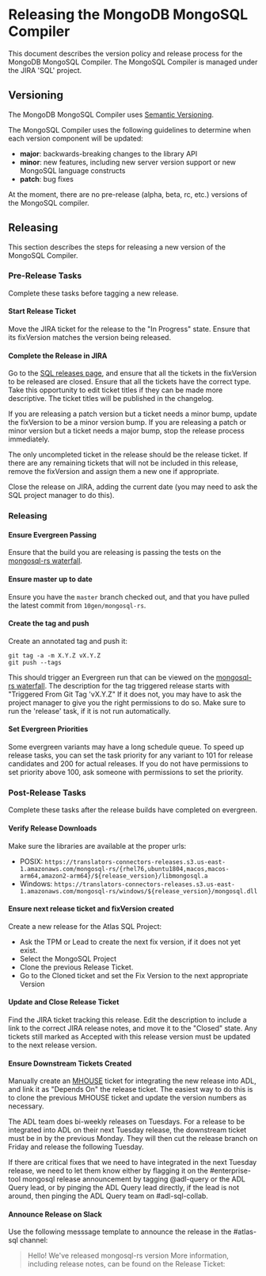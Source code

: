 # Releasing the MongoDB MongoSQL Compiler

This document describes the version policy and release process for the MongoDB MongoSQL Compiler.
The MongoSQL Compiler is managed under the JIRA 'SQL' project.

## Versioning

The MongoDB MongoSQL Compiler uses [Semantic Versioning](https://semver.org/).

The MongoSQL Compiler uses the following guidelines to determine when each version component will be updated:
- **major**: backwards-breaking changes to the library API
- **minor**: new features, including new server version support or new MongoSQL language constructs
- **patch**: bug fixes

At the moment, there are no pre-release (alpha, beta, rc, etc.) versions of the MongoSQL compiler.

## Releasing
This section describes the steps for releasing a new version of the MongoSQL Compiler.

### Pre-Release Tasks
Complete these tasks before tagging a new release.

#### Start Release Ticket
Move the JIRA ticket for the release to the "In Progress" state.
Ensure that its fixVersion matches the version being released.

#### Complete the Release in JIRA
Go to the [SQL releases page](https://jira.mongodb.org/projects/SQL?selectedItem=com.atlassian.jira.jira-projects-plugin%3Arelease-page&status=unreleased), and ensure that all the tickets in the fixVersion to be released are closed.
Ensure that all the tickets have the correct type. Take this opportunity to edit ticket titles if they can be made more descriptive.
The ticket titles will be published in the changelog.

If you are releasing a patch version but a ticket needs a minor bump, update the fixVersion to be a minor version bump.
If you are releasing a patch or minor version but a ticket needs a major bump, stop the release process immediately.

The only uncompleted ticket in the release should be the release ticket.
If there are any remaining tickets that will not be included in this release, remove the fixVersion and assign them a new one if appropriate.

Close the release on JIRA, adding the current date (you may need to ask the SQL project manager to do this).

### Releasing

#### Ensure Evergreen Passing
Ensure that the build you are releasing is passing the tests on the [mongosql-rs waterfall](https://spruce.mongodb.com/commits/mongosql-rs).

#### Ensure master up to date
Ensure you have the `master` branch checked out, and that you have pulled the latest commit from `10gen/mongosql-rs`.

#### Create the tag and push
Create an annotated tag and push it:
```
git tag -a -m X.Y.Z vX.Y.Z
git push --tags
```
This should trigger an Evergreen run that can be viewed on the [mongosql-rs waterfall](https://spruce.mongodb.com/waterfall/mongosql-rs).
The description for the tag triggered release starts with "Triggered From Git Tag 'vX.Y.Z"
If it does not, you may have to ask the project manager to give you the right permissions to do so.
Make sure to run the 'release' task, if it is not run automatically.

#### Set Evergreen Priorities
Some evergreen variants may have a long schedule queue.
To speed up release tasks, you can set the task priority for any variant to 101 for release candidates and 200 for actual releases.
If you do not have permissions to set priority above 100, ask someone with permissions to set the
priority.

### Post-Release Tasks
Complete these tasks after the release builds have completed on evergreen.

#### Verify Release Downloads
Make sure the libraries are available at the proper urls:
- POSIX:
  `https://translators-connectors-releases.s3.us-east-1.amazonaws.com/mongosql-rs/{rhel76,ubuntu1804,macos,macos-arm64,amazon2-arm64}/${release_version}/libmongosql.a`
- Windows:
  `https://translators-connectors-releases.s3.us-east-1.amazonaws.com/mongosql-rs/windows/${release_version}/mongosql.dll`

#### Ensure next release ticket and fixVersion created
Create a new release for the Atlas SQL Project:
- Ask the TPM or Lead to create the next fix version, if it does not yet exist.
- Select the MongoSQL Project
- Clone the previous Release Ticket.
- Go to the Cloned ticket and set the Fix Version to the next appropriate Version

#### Update and Close Release Ticket
Find the JIRA ticket tracking this release.
Edit the description to include a link to the correct JIRA release notes, and move it to the "Closed" state.
Any tickets still marked as Accepted with this release version must be updated to the next release
version.

#### Ensure Downstream Tickets Created
Manually create an [MHOUSE](https://jira.mongodb.org/projects/MHOUSE) ticket for integrating the new
release into ADL, and link it as "Depends On" the release ticket. The easiest way to do this is to
clone the previous MHOUSE ticket and update the version numbers as necessary.

The ADL team does bi-weekly releases on Tuesdays. For a release to be integrated into ADL on their next
Tuesday release, the downstream ticket must be in by the previous Monday. They will then cut the
release branch on Friday and release the following Tuesday.

If there are critical fixes that we need to have integrated in the next Tuesday release, we need to
let them know either by flagging it on the #enterprise-tool mongosql release announcement by tagging
@adl-query or the ADL Query lead, or by pinging the ADL Query lead directly, if the lead is not around, then
pinging the ADL Query team on #adl-sql-collab.

#### Announce Release on Slack
Use the following messsage template to announce the release in the #atlas-sql channel:

> Hello! We've released mongosql-rs version <VERSION>
> More information, including release notes, can be found on the Release Ticket: <JIRA Link>
